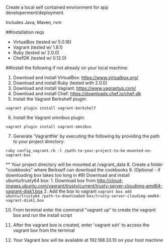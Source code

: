 Create a local self contained environment for app developerment/deployment.

Includes Java, Maven, rvm

##Installation reqs

* VirtualBox (tested w/ 5.0.16)
* Vagrant (tested w/ 1.8.1)
* Ruby (tested w/ 2.0.0)
* ChefDK (tested w/ 0.12.0)
  
##Install the following if not already on your local machine:
  1. Download and install VirtualBox: https://www.virtualbox.org/
  2. Download and install Ruby (tested with 2.0.0)
  3. Download and install Vagrant: https://www.vagrantup.com/
  4. Download and install Chef: https://downloads.chef.io/chef-dk
  5. Install the Vagrant Berkshelf plugin:
   ```
   vagrant plugin install vagrant-berkshelf
   ```
  6. Install the Vagrant omnibus plugin: 
   ```
   vagrant plugin install vagrant-omnibus
   ```   
  7. Generate 'Vagrantfile' by executing the following by providing the path to your project directory:
  ```
  ruby config_vagrant.rb -l /path-to-your-project-to-be-mounted-on-vagrant-box
  ```

  ** Your project directory will be mounted at /vagrant_data 
  8. Create a folder "cookbooks" where Berkself can download the cookbooks
  9. (Optional - if downloading box takes too long in #9) Download and install ubuntu/trusty64 box: 
  	 1. Download box from http://cloud-images.ubuntu.com/vagrant/trusty/current/trusty-server-cloudimg-amd64-vagrant-disk1.box
  	 2. Add the box to vagrant
  	 ```
  	 vagrant box add ubuntu/trusty64 /path-to-downloaded-box/trusty-server-cloudimg-amd64-vagrant-disk1.box
  	 ```

  10. From terminal enter the command "vagrant up" to create the vagrant box and run the install script
  
  11. After the vagrant box is created, enter 'vagrant ssh' to access the vagrant box from the terminal
  
  12. Your Vagrant box will be available at 192.168.33.10 on your host machine


